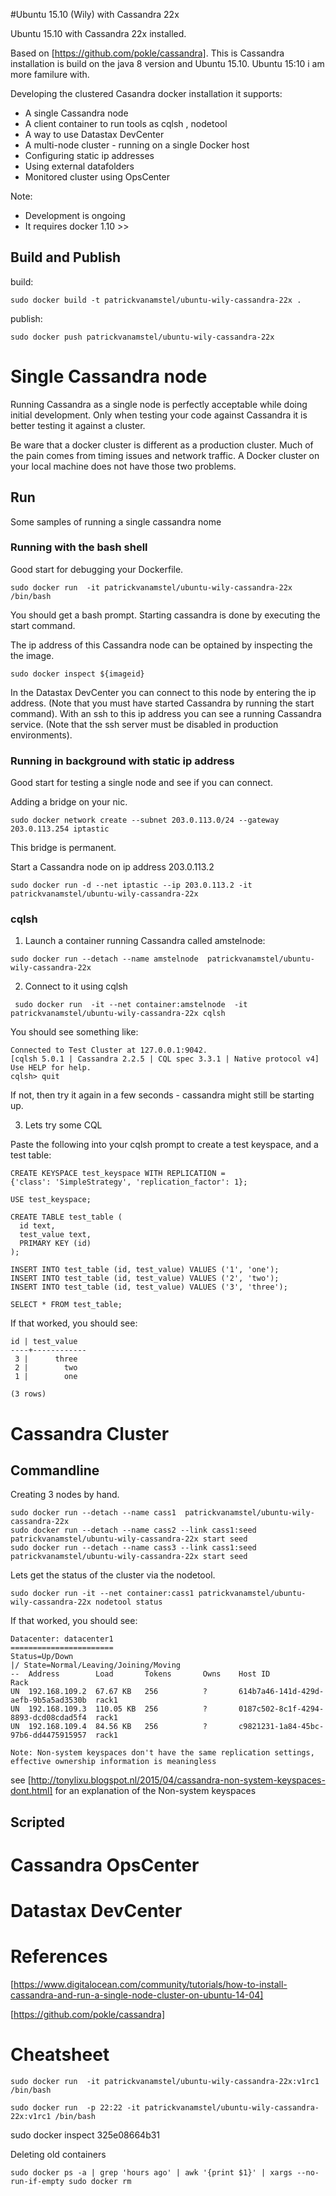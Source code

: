 #Ubuntu 15.10 (Wily) with Cassandra 22x

Ubuntu 15.10 with Cassandra 22x installed.

Based on [https://github.com/pokle/cassandra].
This is Cassandra installation is build on the java 8 version
and Ubuntu 15.10. Ubuntu 15:10 i am more familure with.

Developing the clustered Casandra docker installation it supports:

* A single Cassandra node
* A client container to run tools as cqlsh , nodetool
* A way to use Datastax DevCenter
* A multi-node cluster - running on a single Docker host
* Configuring static ip addresses
* Using external datafolders
* Monitored cluster using OpsCenter

Note:
- Development is ongoing
- It requires docker 1.10 >>


## Build and Publish

build:
```
sudo docker build -t patrickvanamstel/ubuntu-wily-cassandra-22x .
```
publish:
```
sudo docker push patrickvanamstel/ubuntu-wily-cassandra-22x
```

# Single Cassandra node
Running Cassandra as a single node is perfectly acceptable while doing
initial development. Only when testing your code against Cassandra it is
better testing it against a cluster.

Be ware that a docker cluster is different as a production cluster. Much
of the pain comes from timing issues and network traffic. A Docker cluster
on your local machine does not have those two problems.

## Run
Some samples of running a single cassandra nome

### Running with the bash shell
Good start for debugging your Dockerfile.

```
sudo docker run  -it patrickvanamstel/ubuntu-wily-cassandra-22x /bin/bash
```
You should get a bash prompt. Starting cassandra is done by executing the start command.

The ip address of this Cassandra node can be optained by inspecting the the image.

```
sudo docker inspect ${imageid}
```

In the Datastax DevCenter you can connect to this node by entering the ip address. (Note that you must have started Cassandra by running the start command). With an ssh to this ip address you can see a running Cassandra service. (Note that the ssh server must be disabled in production environments).


### Running in background with static ip address
Good start for testing a single node and see if you can connect.

Adding a bridge on your nic.
```
sudo docker network create --subnet 203.0.113.0/24 --gateway 203.0.113.254 iptastic
```
This bridge is permanent.

Start a Cassandra node on ip address 203.0.113.2
```
sudo docker run -d --net iptastic --ip 203.0.113.2 -it patrickvanamstel/ubuntu-wily-cassandra-22x

```

### cqlsh

1. Launch a container running Cassandra called amstelnode:

```
sudo docker run --detach --name amstelnode  patrickvanamstel/ubuntu-wily-cassandra-22x
```

2. Connect to it using cqlsh

```
 sudo docker run  -it --net container:amstelnode  -it patrickvanamstel/ubuntu-wily-cassandra-22x cqlsh
```

You should see something like:
```
Connected to Test Cluster at 127.0.0.1:9042.
[cqlsh 5.0.1 | Cassandra 2.2.5 | CQL spec 3.3.1 | Native protocol v4]
Use HELP for help.
cqlsh> quit

```

If not, then try it again in a few seconds - cassandra might still be starting up.

3. Lets try some CQL

Paste the following into your cqlsh prompt to create a test keyspace, and a test table:

```
CREATE KEYSPACE test_keyspace WITH REPLICATION =
{'class': 'SimpleStrategy', 'replication_factor': 1};

USE test_keyspace;

CREATE TABLE test_table (
  id text,
  test_value text,
  PRIMARY KEY (id)
);

INSERT INTO test_table (id, test_value) VALUES ('1', 'one');
INSERT INTO test_table (id, test_value) VALUES ('2', 'two');
INSERT INTO test_table (id, test_value) VALUES ('3', 'three');

SELECT * FROM test_table;
```

If that worked, you should see:
```
id | test_value
----+------------
 3 |      three
 2 |        two
 1 |        one

(3 rows)
```

# Cassandra Cluster

## Commandline
Creating 3 nodes by hand.

```
sudo docker run --detach --name cass1  patrickvanamstel/ubuntu-wily-cassandra-22x
sudo docker run --detach --name cass2 --link cass1:seed  patrickvanamstel/ubuntu-wily-cassandra-22x start seed
sudo docker run --detach --name cass3 --link cass1:seed  patrickvanamstel/ubuntu-wily-cassandra-22x start seed
```

Lets get the status of the cluster via the nodetool.
```
sudo docker run -it --net container:cass1 patrickvanamstel/ubuntu-wily-cassandra-22x nodetool status
```

If that worked, you should see:

```
Datacenter: datacenter1
=======================
Status=Up/Down
|/ State=Normal/Leaving/Joining/Moving
--  Address        Load       Tokens       Owns    Host ID                               Rack
UN  192.168.109.2  67.67 KB   256          ?       614b7a46-141d-429d-aefb-9b5a5ad3530b  rack1
UN  192.168.109.3  110.05 KB  256          ?       0187c502-8c1f-4294-8893-dcd08cdad5f4  rack1
UN  192.168.109.4  84.56 KB   256          ?       c9821231-1a84-45bc-97b6-dd4475915957  rack1

Note: Non-system keyspaces don't have the same replication settings, effective ownership information is meaningless
```

see
[http://tonylixu.blogspot.nl/2015/04/cassandra-non-system-keyspaces-dont.html] for an explanation of the Non-system keyspaces

## Scripted



# Cassandra OpsCenter


# Datastax DevCenter


# References

[https://www.digitalocean.com/community/tutorials/how-to-install-cassandra-and-run-a-single-node-cluster-on-ubuntu-14-04]

[https://github.com/pokle/cassandra]


# Cheatsheet
```
sudo docker run  -it patrickvanamstel/ubuntu-wily-cassandra-22x:v1rc1 /bin/bash
```

```
sudo docker run  -p 22:22 -it patrickvanamstel/ubuntu-wily-cassandra-22x:v1rc1 /bin/bash
```

sudo docker inspect 325e08664b31

Deleting old containers
```
sudo docker ps -a | grep 'hours ago' | awk '{print $1}' | xargs --no-run-if-empty sudo docker rm
```
